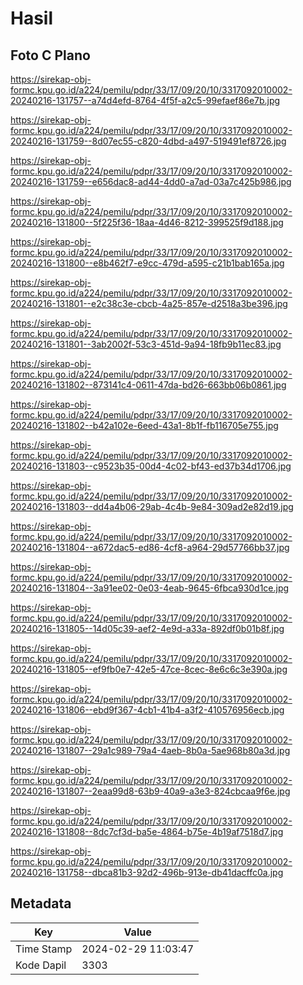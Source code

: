 # Hasil

## Foto C Plano

https://sirekap-obj-formc.kpu.go.id/a224/pemilu/pdpr/33/17/09/20/10/3317092010002-20240216-131757--a74d4efd-8764-4f5f-a2c5-99efaef86e7b.jpg

https://sirekap-obj-formc.kpu.go.id/a224/pemilu/pdpr/33/17/09/20/10/3317092010002-20240216-131759--8d07ec55-c820-4dbd-a497-519491ef8726.jpg

https://sirekap-obj-formc.kpu.go.id/a224/pemilu/pdpr/33/17/09/20/10/3317092010002-20240216-131759--e656dac8-ad44-4dd0-a7ad-03a7c425b986.jpg

https://sirekap-obj-formc.kpu.go.id/a224/pemilu/pdpr/33/17/09/20/10/3317092010002-20240216-131800--5f225f36-18aa-4d46-8212-399525f9d188.jpg

https://sirekap-obj-formc.kpu.go.id/a224/pemilu/pdpr/33/17/09/20/10/3317092010002-20240216-131800--e8b462f7-e9cc-479d-a595-c21b1bab165a.jpg

https://sirekap-obj-formc.kpu.go.id/a224/pemilu/pdpr/33/17/09/20/10/3317092010002-20240216-131801--e2c38c3e-cbcb-4a25-857e-d2518a3be396.jpg

https://sirekap-obj-formc.kpu.go.id/a224/pemilu/pdpr/33/17/09/20/10/3317092010002-20240216-131801--3ab2002f-53c3-451d-9a94-18fb9b11ec83.jpg

https://sirekap-obj-formc.kpu.go.id/a224/pemilu/pdpr/33/17/09/20/10/3317092010002-20240216-131802--873141c4-0611-47da-bd26-663bb06b0861.jpg

https://sirekap-obj-formc.kpu.go.id/a224/pemilu/pdpr/33/17/09/20/10/3317092010002-20240216-131802--b42a102e-6eed-43a1-8b1f-fb116705e755.jpg

https://sirekap-obj-formc.kpu.go.id/a224/pemilu/pdpr/33/17/09/20/10/3317092010002-20240216-131803--c9523b35-00d4-4c02-bf43-ed37b34d1706.jpg

https://sirekap-obj-formc.kpu.go.id/a224/pemilu/pdpr/33/17/09/20/10/3317092010002-20240216-131803--dd4a4b06-29ab-4c4b-9e84-309ad2e82d19.jpg

https://sirekap-obj-formc.kpu.go.id/a224/pemilu/pdpr/33/17/09/20/10/3317092010002-20240216-131804--a672dac5-ed86-4cf8-a964-29d57766bb37.jpg

https://sirekap-obj-formc.kpu.go.id/a224/pemilu/pdpr/33/17/09/20/10/3317092010002-20240216-131804--3a91ee02-0e03-4eab-9645-6fbca930d1ce.jpg

https://sirekap-obj-formc.kpu.go.id/a224/pemilu/pdpr/33/17/09/20/10/3317092010002-20240216-131805--14d05c39-aef2-4e9d-a33a-892df0b01b8f.jpg

https://sirekap-obj-formc.kpu.go.id/a224/pemilu/pdpr/33/17/09/20/10/3317092010002-20240216-131805--ef9fb0e7-42e5-47ce-8cec-8e6c6c3e390a.jpg

https://sirekap-obj-formc.kpu.go.id/a224/pemilu/pdpr/33/17/09/20/10/3317092010002-20240216-131806--ebd9f367-4cb1-41b4-a3f2-410576956ecb.jpg

https://sirekap-obj-formc.kpu.go.id/a224/pemilu/pdpr/33/17/09/20/10/3317092010002-20240216-131807--29a1c989-79a4-4aeb-8b0a-5ae968b80a3d.jpg

https://sirekap-obj-formc.kpu.go.id/a224/pemilu/pdpr/33/17/09/20/10/3317092010002-20240216-131807--2eaa99d8-63b9-40a9-a3e3-824cbcaa9f6e.jpg

https://sirekap-obj-formc.kpu.go.id/a224/pemilu/pdpr/33/17/09/20/10/3317092010002-20240216-131808--8dc7cf3d-ba5e-4864-b75e-4b19af7518d7.jpg

https://sirekap-obj-formc.kpu.go.id/a224/pemilu/pdpr/33/17/09/20/10/3317092010002-20240216-131758--dbca81b3-92d2-496b-913e-db41dacffc0a.jpg


## Metadata

| Key        | Value               |
| ---------- | ------------------- |
| Time Stamp | 2024-02-29 11:03:47 |
| Kode Dapil | 3303                |



